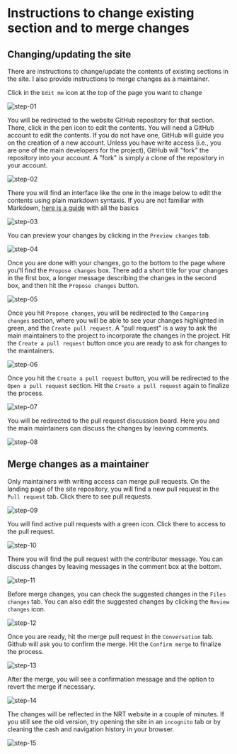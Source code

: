 # Instructions to change existing section and to merge changes

## Changing/updating the site

There are instructions to change/update the contents of existing sections in the site. I also provide instructions to merge changes as a maintainer.

Click in the `Edit me` icon at the top of the page you want to change

![step-01](images/change-sections-01.png)

You will be redirected to the website GitHub repository for that section. There, click in the pen icon to edit the contents. You will need a GitHub account to edit the contents. If you do not have one, GitHub will guide you on the creation of a new account. Unless you have write access (i.e., you are one of the main developers for the project), GitHub will "fork" the repository into your account. A "fork" is simply a clone of the repository in your account.

![step-02](images/change-sections-02.png)

There you will find an interface like the one in the image below to edit the contents using plain markdown syntaxis. If you are not familiar with Markdown, [here is a guide](https://www.markdownguide.org/basic-syntax/) with all the basics

![step-03](images/change-sections-03.png)

You can preview your changes by clicking in the `Preview changes` tab.

![step-04](images/change-sections-04.png)

Once you are done with your changes, go to the bottom to the page where you'll find the `Propose changes` box. There add a short title for your changes in the first box, a longer message describing the changes in the second box, and then hit the `Propose changes` button.

![step-05](images/change-sections-05.png)

Once you hit `Propose changes`, you will be redirected to the `Comparing changes` section, where you will be able to see your changes highlighted in green, and the `Create pull request`. A "pull request" is a way to ask the main maintainers to the project to incorporate the changes in the project. Hit the `Create a pull request` button once you are ready to ask for changes to the maintainers.

![step-06](images/change-sections-06.png)

Once you hit the `Create a pull request` button, you will be redirected to the `Open a pull request` section. Hit the `Create a pull request` again to finalize the process.

![step-07](images/change-sections-07.png)

You will be redirected to the pull request discussion board. Here you and the main maintainers can discuss the changes by leaving comments. 

![step-08](images/change-sections-08.png)

## Merge changes as a maintainer

Only maintainers with writing access can merge pull requests. On the landing page of the site repository, you will find a new pull request in the `Pull request` tab. Click there to see pull requests.

![step-09](images/change-sections-09.png)

You will find active pull requests with a green icon. Click there to access to the pull request.

![step-10](images/change-sections-10.png)

There you will find the pull request with the contributor message. You can discuss changes by leaving messages in the comment box at the bottom.

![step-11](images/change-sections-11.png)

Before merge changes, you can check the suggested changes in the `Files changes` tab. You can also edit the suggested changes by clicking the `Review changes` icon.

![step-12](images/change-sections-12.png)

Once you are ready, hit the merge pull request in the `Conversation` tab. Github will ask you to confirm the merge. Hit the `Confirm merge` to finalize the process.

![step-13](images/change-sections-13.png)

After the merge, you will see a confirmation message and the option to revert the merge if necessary.  

![step-14](images/change-sections-14.png)

The changes will be reflected in the NRT website in a couple of minutes. If you still see the old version, try opening the site in an `incognito` tab or by cleaning the cash and navigation history in your browser.

![step-15](images/change-sections-15.png)